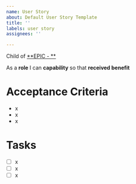```yaml
---
name: User Story
about: Default User Story Template
title: ''
labels: user story
assignees: ''

---
```


Child of [**EPIC - **](URL)

As a **role** I can **capability** so that **received benefit**

# Acceptance Criteria
- x
- x
- x


# Tasks
- [ ] x
- [ ] x
- [ ] x
